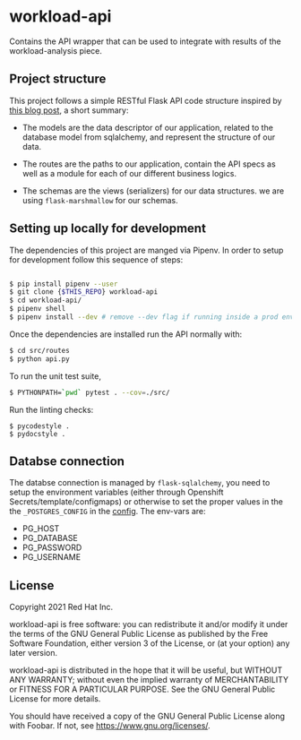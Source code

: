 # workload-api

Contains the API wrapper that can be used to integrate with results of the workload-analysis piece.

## Project structure

This project follows a simple RESTful Flask API code structure inspired by [this blog post](https://livecodestream.dev/post/python-flask-api-starter-kit-and-project-layout/), a short summary:

- The models are the data descriptor of our application, related to the database model from sqlalchemy, and represent the structure of our data.

- The routes are the paths to our application, contain the API specs as well as a module for each of our different business logics.

- The schemas are the views (serializers) for our data structures. we are using `flask-marshmallow` for our schemas.

## Setting up locally for development

The dependencies of this project are manged via Pipenv. In order to setup for development follow this sequence of steps:

```bash

$ pip install pipenv --user
$ git clone {$THIS_REPO} workload-api
$ cd workload-api/
$ pipenv shell
$ pipenv install --dev # remove --dev flag if running inside a prod environment
```

Once the dependencies are installed run the API normally with:

```bash
$ cd src/routes
$ python api.py
```

To run the unit test suite,

```bash
$ PYTHONPATH=`pwd` pytest . --cov=./src/
```

Run the linting checks:
```
$ pycodestyle .
$ pydocstyle .
```

## Databse connection

The databse connection is managed by `flask-sqlalchemy`, you need to setup the environment variables (either through Openshift Secrets/template/configmaps) or otherwise to set the proper values in the the `_POSTGRES_CONFIG` in the [config](/src/config.py). The env-vars are:

 - PG_HOST
 - PG_DATABASE
 - PG_PASSWORD
 - PG_USERNAME

## License
Copyright 2021 Red Hat Inc.

workload-api is free software: you can redistribute it and/or modify
it under the terms of the GNU General Public License as published by
the Free Software Foundation, either version 3 of the License, or
(at your option) any later version.

workload-api is distributed in the hope that it will be useful,
but WITHOUT ANY WARRANTY; without even the implied warranty of
MERCHANTABILITY or FITNESS FOR A PARTICULAR PURPOSE.  See the
GNU General Public License for more details.

You should have received a copy of the GNU General Public License
along with Foobar.  If not, see <https://www.gnu.org/licenses/>.
